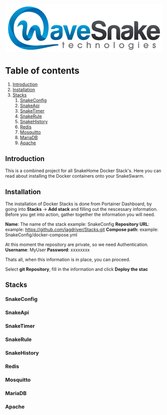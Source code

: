 ![HomeGuide Dashboard](/Artifacts/wavesnake.png)

# Table of contents
1. [Introduction](#introduction)
2. [Installation](#installation)
3. [Stacks](#stacks)
    1. [SnakeConfig](#snakeconfig)
    2. [SnakeApi](#snakeapi)
    3. [SnakeTimer](#snaketimer)
    4. [SnakeRule](#snakerule)
    5. [SnakeHistory](#snakistory)
    6. [Redis](#redis)
    7. [Mosquitto](#mosquitto)
    8. [MariaDB](#mariadb)
    9. [Apache](#apache)

## Introduction <a name="introduction"></a>
This is a combined project for all SnakeHome Docker Stack's. Here you can read about installing the Docker containers onto your SnakeSwarm.

## Installation <a name="installation"></a>
The installation of Docker Stacks is done from Portainer Dashboard, by going into **Stacks** -> **Add stack** and filling out the nescessary information. Before you get into action, gather together the information you will need.


**Name**: The name of the stack example: SnakeConfig
**Repository URL**: example: https://github.com/jagdriver/Stacks.git
**Compose path**: example: SnakeConfig/docker-compose.yml

At this moment the repository are private, so we need Authentication.
**Username**: MyUser
**Password**: xxxxxxxx

Thats all, when this information is in place, you can proceed.

Select **git Repository**, fill in the information and click **Deploy the stac**

## Stacks <a name="stacks"></a>
### SnakeConfig <a name="snakeconfig"></a>
### SnakeApi <a name="snakeapi"></a>
### SnakeTimer <a name="snaketimer"></a>
### SnakeRule <a name="snakerule"></a>
### SnakeHistory <a name="snakehistory"></a>
### Redis <a name="reedis"></a>
### Mosquitto <a name="mosquitto"></a>
### MariaDB <a name="mariadb"></a>
### Apache <a name="apache"></a>
